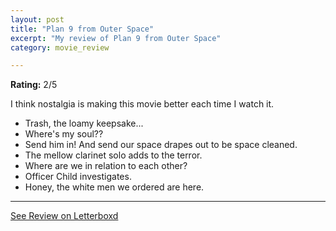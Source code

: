 ```yaml
---
layout: post
title: "Plan 9 from Outer Space"
excerpt: "My review of Plan 9 from Outer Space"
category: movie_review

---
```


**Rating:** 2/5

I think nostalgia is making this movie better each time I watch it.

* Trash, the loamy keepsake...
* Where's my soul??
* Send him in! And send our space drapes out to be space cleaned.
* The mellow clarinet solo adds to the terror.
* Where are we in relation to each other?
* Officer Child investigates.
* Honey, the white men we ordered are here.


<hr>

[See Review on Letterboxd](https://boxd.it/92jdUJ)
